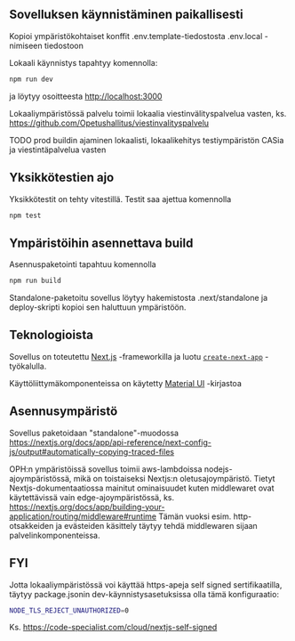 ## Sovelluksen käynnistäminen paikallisesti

Kopioi ympäristökohtaiset konffit .env.template-tiedostosta .env.local -nimiseen tiedostoon

Lokaali käynnistys tapahtyy komennolla:

```bash
npm run dev
```

ja löytyy osoitteesta [http://localhost:3000](http://localhost:3000) 

Lokaaliympäristössä palvelu toimii lokaalia viestinvälityspalvelua vasten, ks.
https://github.com/Opetushallitus/viestinvalityspalvelu

TODO prod buildin ajaminen lokaalisti, lokaalikehitys testiympäristön CASia ja viestintäpalvelua vasten

## Yksikkötestien ajo

Yksikkötestit on tehty vitestillä. Testit saa ajettua komennolla

```bash
npm test
```

## Ympäristöihin asennettava build

Asennuspaketointi tapahtuu komennolla

```bash
npm run build
```

Standalone-paketoitu sovellus löytyy hakemistosta .next/standalone ja deploy-skripti kopioi sen haluttuun ympäristöön.

## Teknologioista

Sovellus on toteutettu [Next.js](https://nextjs.org/) -frameworkilla ja luotu [`create-next-app`](https://github.com/vercel/next.js/tree/canary/packages/create-next-app) -työkalulla.

Käyttöliittymäkomponenteissa on käytetty [Material UI](https://mui.com/material-ui/getting-started/) -kirjastoa

## Asennusympäristö

Sovellus paketoidaan "standalone"-muodossa https://nextjs.org/docs/app/api-reference/next-config-js/output#automatically-copying-traced-files

OPH:n ympäristöissä sovellus toimii aws-lambdoissa nodejs-ajoympäristössä, mikä on toistaiseksi Nextjs:n oletusajoympäristö. 
Tietyt Nextjs-dokumentaatiossa mainitut ominaisuudet kuten middlewaret ovat käytettävissä vain edge-ajoympäristössä, ks. https://nextjs.org/docs/app/building-your-application/routing/middleware#runtime
Tämän vuoksi esim. http-otsakkeiden ja evästeiden käsittely täytyy tehdä middlewaren sijaan palvelinkomponenteissa.

## FYI

Jotta lokaaliympäristössä voi käyttää https-apeja self signed sertifikaatilla, täytyy package.jsonin dev-käynnistysasetuksissa olla tämä konfiguraatio:

```bash
NODE_TLS_REJECT_UNAUTHORIZED=0
```

Ks. https://code-specialist.com/cloud/nextjs-self-signed